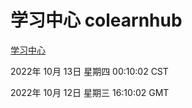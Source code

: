 # 学习中心 colearnhub
[学习中心](http://27.19.33.125:56308/colearnhub/)

2022年 10月 13日 星期四 00:10:02 CST

2022年 10月 12日 星期三 16:10:02 GMT
